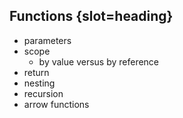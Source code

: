## Functions {slot=heading}
- parameters
- scope
  - by value versus by reference
- return
- nesting
- recursion
- arrow functions

